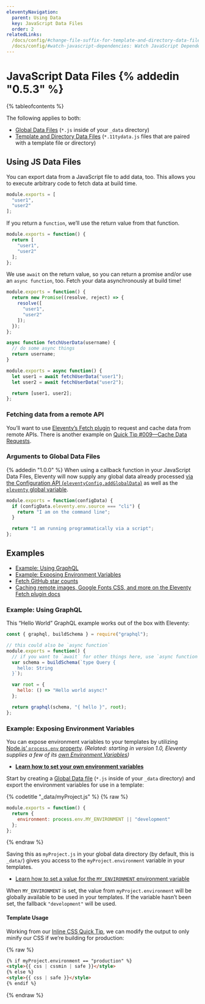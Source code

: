 ```yaml
---
eleventyNavigation:
  parent: Using Data
  key: JavaScript Data Files
  order: 2
relatedLinks:
  /docs/config/#change-file-suffix-for-template-and-directory-data-files: Change the file suffix `.11tydata` for Template/Directory data files
  /docs/config/#watch-javascript-dependencies: Watch JavaScript Dependencies
---
```

# JavaScript Data Files {% addedin "0.5.3" %}

{% tableofcontents %}

The following applies to both:

* [Global Data Files](/docs/data-global/) (`*.js` inside of your `_data` directory)
* [Template and Directory Data Files](/docs/data-template-dir/) (`*.11tydata.js` files that are paired with a template file or directory)


## Using JS Data Files

You can export data from a JavaScript file to add data, too. This allows you to execute arbitrary code to fetch data at build time.

```js
module.exports = [
  "user1",
  "user2"
];
```

If you return a `function`, we’ll use the return value from that function.

```js
module.exports = function() {
  return [
    "user1",
    "user2"
  ];
};
```

We use `await` on the return value, so you can return a promise and/or use an `async function`, too. Fetch your data asynchronously at build time!

```js
module.exports = function() {
  return new Promise((resolve, reject) => {
    resolve([
      "user1",
      "user2"
    ]);
  });
};
```

```js
async function fetchUserData(username) {
  // do some async things
  return username;
}

module.exports = async function() {
  let user1 = await fetchUserData("user1");
  let user2 = await fetchUserData("user2");

  return [user1, user2];
};
```

### Fetching data from a remote API

You’ll want to use [Eleventy’s Fetch plugin](/docs/plugins/fetch/) to request and cache data from remote APIs. There is another example on [Quick Tip #009—Cache Data Requests](/docs/quicktips/cache-api-requests/).

### Arguments to Global Data Files

{% addedin "1.0.0" %} When using a callback function in your JavaScript Data Files, Eleventy will now supply any global data already processed [via the Configuration API (`eleventyConfig.addGlobalData`)](/docs/data-global-custom/) as well as the [`eleventy` global variable](/docs/data-eleventy-supplied/#eleventy-variable).

```js
module.exports = function(configData) {
  if (configData.eleventy.env.source === "cli") {
    return "I am on the command line";
  }

  return "I am running programmatically via a script";
};
```

## Examples

- [Example: Using GraphQL](#example-using-graphql)
- [Example: Exposing Environment Variables](#example-exposing-environment-variables)
- [Fetch GitHub star counts](/docs/quicktips/cache-api-requests/)
- [Caching remote images, Google Fonts CSS, and more on the Eleventy Fetch plugin docs](/docs/plugins/fetch/#more-examples)

### Example: Using GraphQL

This “Hello World” GraphQL example works out of the box with Eleventy:

```js
const { graphql, buildSchema } = require("graphql");

// this could also be `async function`
module.exports = function() {
  // if you want to `await` for other things here, use `async function`
  var schema = buildSchema(`type Query {
    hello: String
  }`);

  var root = {
    hello: () => "Hello world async!"
  };

  return graphql(schema, "{ hello }", root);
};
```

### Example: Exposing Environment Variables

You can expose environment variables to your templates by utilizing [Node.js’ `process.env` property](https://nodejs.org/api/process.html#process_process_env). _(Related: starting in version 1.0, Eleventy supplies a few of its [own Environment Variables](/docs/environment-vars/#eleventy-supplied))_

* [**Learn how to set your own environment variables**](/docs/environment-vars/#setting-your-own)

Start by creating a [Global Data file](https://www.11ty.dev/docs/data-global/) (`*.js` inside of your `_data` directory) and export the environment variables for use in a template:

{% codetitle "_data/myProject.js" %}
{% raw %}
```js
module.exports = function() {
  return {
    environment: process.env.MY_ENVIRONMENT || "development"
  };
};
```
{% endraw %}

Saving this as `myProject.js` in your global data directory (by default, this is `_data/`) gives you access to the `myProject.environment` variable in your templates.

* [Learn how to set a value for the `MY_ENVIRONMENT` environment variable](/docs/environment-vars/#setting-your-own)

When `MY_ENVIRONMENT` is set, the value from `myProject.environment` will be globally available to be used in your templates. If the variable hasn’t been set, the fallback `"development"` will be used.

#### Template Usage

Working from our [Inline CSS Quick Tip](/docs/quicktips/inline-css/), we can modify the output to only minify our CSS if we’re building for production:

{% raw %}
```html
{% if myProject.environment == "production" %}
<style>{{ css | cssmin | safe }}</style>
{% else %}
<style>{{ css | safe }}</style>
{% endif %}
```
{% endraw %}
